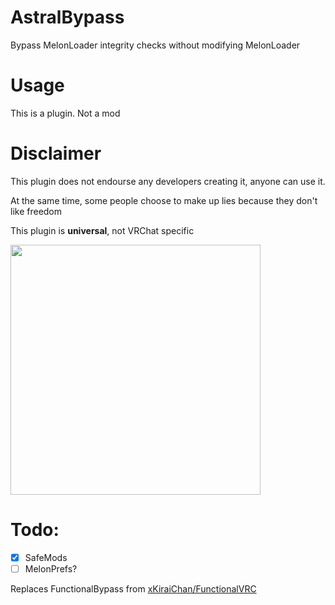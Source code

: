 # AstralBypass
Bypass MelonLoader integrity checks without modifying MelonLoader

# Usage
This is a plugin. Not a mod

# Disclaimer
This plugin does not endourse any developers creating it, anyone can use it.

At the same time, some people choose to make up lies because they don't like freedom

This plugin is **universal**, not VRChat specific

<img src="https://user-images.githubusercontent.com/68942228/162851808-31d28927-b146-4cd6-959d-863448400c4b.png" width="400px"/>



# Todo:
- [x] SafeMods
- [ ] MelonPrefs?

Replaces FunctionalBypass from [xKiraiChan/FunctionalVRC](https://github.com/xKiraiChan/FunctionalVRC/)
